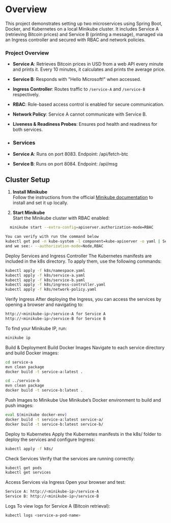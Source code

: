 # Overview
This project demonstrates setting up two microservices using Spring Boot, Docker, and Kubernetes on a local Minikube cluster. It includes Service A (retrieving Bitcoin prices) and Service B (printing a message), managed via an Ingress controller and secured with RBAC and network policies.

### Project Overview
- **Service A**: Retrieves Bitcoin prices in USD from a web API every minute and prints it. Every 10 minutes, it calculates and prints the average price.
- **Service B**: Responds with "Hello Microsoft!" when accessed.
- **Ingress Controller**: Routes traffic to `/service-A` and `/service-B` respectively.
- **RBAC**: Role-based access control is enabled for secure communication.
- **Network Policy**: Service A cannot communicate with Service B.
- **Liveness & Readiness Probes**: Ensures pod health and readiness for both services.

- ### Services
- **Service A**: Runs on port 8083. Endpoint: /api/fetch-btc
- **Service B**: Runs on port 8084. Endpoint: /api/msg

## Cluster Setup

1. **Install Minikube**  
   Follow the instructions from the official [Minikube documentation](https://minikube.sigs.k8s.io/docs/start/) to install and set it up locally.

2. **Start Minikube**  
   Start the Minikube cluster with RBAC enabled:

```bash
  minikube start --extra-config=apiserver.authorization-mode=RBAC
```

```bash
You can verify with run the command below
kubectl get pod -n kube-system -l component=kube-apiserver -o yaml | Select-String authorization-mode
and we see:- --authorization-mode=Node,RBAC
```



Deploy Services and Ingress Controller The Kubernetes manifests are included in the k8s directory. To apply them, use the following commands:

```bash
kubectl apply -f k8s/namespace.yaml
kubectl apply -f k8s/service-a.yaml
kubectl apply -f k8s/service-b.yaml
kubectl apply -f k8s/ingress-controller.yaml
kubectl apply -f k8s/network-policy.yaml
```

Verify Ingress After deploying the Ingress, you can access the services by opening a browser and navigating to:
```bash
http://<minikube-ip>/service-A for Service A
http://<minikube-ip>/service-B for Service B
```

To find your Minikube IP, run:

```bash
minikube ip
```


Build & Deployment
Build Docker Images Navigate to each service directory and build Docker images:
```bash
cd service-a
mvn clean package
docker build -t service-a:latest .
```


```bash
cd ../service-b
mvn clean package
docker build -t service-b:latest .
```

Push Images to Minikube Use Minikube’s Docker environment to build and push images:

 ```bash
eval $(minikube docker-env)
docker build -t service-a:latest service-a/
docker build -t service-b:latest service-b/
```
Deploy to Kubernetes Apply the Kubernetes manifests in the k8s/ folder to deploy the services and configure Ingress:

 ```bash
kubectl apply -f k8s/
```


Check Services
Verify that the services are running correctly:

```bash
kubectl get pods
kubectl get services
```

Access Services via Ingress
Open your browser and test:

```bash
Service A: http://<minikube-ip>/service-A
Service B: http://<minikube-ip>/service-B
```
Logs
To view logs for Service A (Bitcoin retrieval):

```bash
kubectl logs <service-a-pod-name>
```







  


